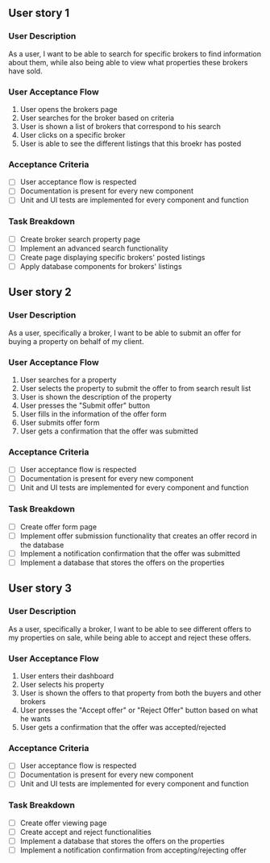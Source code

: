 <!-- Search for Brokers -->
## User story 1
### User Description
As a user, I want to be able to search for specific brokers to find information about them, while also being able to view what properties these brokers have sold.

### User Acceptance Flow
1. User opens the brokers page
2. User searches for the broker based on criteria
3. User is shown a list of brokers that correspond to his search
4. User clicks on a specific broker
5. User is able to see the different listings that this broekr has posted

### Acceptance Criteria
- [ ] User acceptance flow is respected
- [ ] Documentation is present for every new component
- [ ] Unit and UI tests are implemented for every component and function

### Task Breakdown
- [ ] Create broker search property page
- [ ] Implement an advanced search functionality
- [ ] Create page displaying specific brokers' posted listings
- [ ] Apply database components for brokers' listings

<!-- Brokers submitting offers to properties: -->
## User story 2
### User Description
As a user, specifically a broker, I want to be able to submit an offer for buying a property on behalf of my client.

### User Acceptance Flow
1. User searches for a property
3. User selects the property to submit the offer to from search result list
4. User is shown the description of the property
5. User presses the "Submit offer" button
6. User fills in the information of the offer form
7. User submits offer form
8. User gets a confirmation that the offer was submitted

### Acceptance Criteria
- [ ] User acceptance flow is respected
- [ ] Documentation is present for every new component
- [ ] Unit and UI tests are implemented for every component and function

### Task Breakdown
- [ ] Create offer form page
- [ ] Implement offer submission functionality that creates an offer record in the database
- [ ] Implement a notification confirmation that the offer was submitted
- [ ] Implement a database that stores the offers on the properties

<!-- Offers Management (View, accept, reject -->

## User story 3
### User Description
As a user, specifically a broker, I want to be able to see different offers to my properties on sale, while being able to accept and reject these offers.

### User Acceptance Flow
1. User enters their dashboard
2. User selects his property
3. User is shown the offers to that property from both the buyers and other brokers
4. User presses the "Accept offer" or "Reject Offer" button based on what he wants
6. User gets a confirmation that the offer was accepted/rejected

### Acceptance Criteria
- [ ] User acceptance flow is respected
- [ ] Documentation is present for every new component
- [ ] Unit and UI tests are implemented for every component and function

### Task Breakdown
- [ ] Create offer viewing page
- [ ] Create accept and reject functionalities
- [ ] Implement a database that stores the offers on the properties
- [ ] Implement a notification confirmation from accepting/rejecting offer
